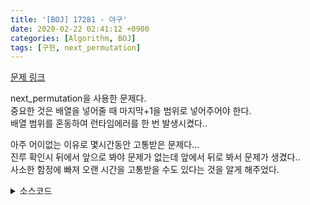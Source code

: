 ```yaml
---
title: '[BOJ] 17281 - 야구'
date: 2020-02-22 02:41:12 +0900
categories: [Algorithm, BOJ]
tags: [구현, next_permutation]
---
```


[문제 링크](https://www.acmicpc.net/problem/17281)

next_permutation을 사용한 문제다.<br>
중요한 것은 배열을 넣어줄 때 마지막+1을 범위로 넣어주어야 한다.<br>
배열 범위를 혼동하여 런타임에러를 한 번 발생시켰다..<br>

아주 어이없는 이유로 몇시간동안 고통받은 문제다...<br>
진루 확인시 뒤에서 앞으로 봐야 문제가 없는데 앞에서 뒤로 봐서 문제가 생겼다..<br>
사소한 함정에 빠져 오랜 시간을 고통받을 수도 있다는 것을 알게 해주었다.<br>

<details>
  <summary> 소스코드 </summary>
    <div markdown="1">

```c++
#include <iostream>
#include <algorithm>
#include <vector>
#include <string.h>
using namespace std;

int inning[55][9], sunser[8] = { 2,3,4,5,6,7,8,9 };
bool home[3];

int main(void) {
	int n, ans = 0;
	scanf("%d", &n);
	for (int i = 0; i < n; i++)
		for (int j = 0; j < 9; j++)
			scanf("%d", inning[i] + j);
	do {
		int tmp = 0, t_num = 0;
		for (int i = 0; i < n; i++) { // 이닝 내에서의 게임
			int out = 0;
			memset(home, 0, sizeof(home)); // 이닝 시작시에는 비어있는 상태로 시작
			while (out < 3) {
				// now는 현재 타자가 낸 점수
				int now = t_num == 3 ? inning[i][0] : // 4번타자(3)는 무조건 1번선수
					t_num > 3 ? inning[i][sunser[t_num - 1] - 1] : // 5~9번타자(4~8): 각 3~7인덱스에 대응, 0~2는 그대로 대응
					inning[i][sunser[t_num] - 1];
				t_num = (t_num + 1) % 9;
				if (now == 0) {
					out++;
					continue;
				}
				for (int i = 2; i >= 0; i--) { // home[0~2] : 1~3루에 주자가 존재하는지 여부
					if (!home[i]) continue;
					home[i] = false;
					if (i + now >= 3) tmp++; // 홈에 도착하면 점수만 +1
					else home[i + now] = true; // 루에 남는다.
				}
				if (now == 4) tmp++;
				else home[now - 1] = true;
			}
		}
		ans = max(ans, tmp);
	} while (next_permutation(sunser, sunser + 8));

	printf("%d", ans);
	return 0;
}
```